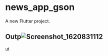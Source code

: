 # news_app_gson

A new Flutter project.

## Outp![Screenshot_1620831112](https://user-images.githubusercontent.com/25080612/117996475-cd25be80-b35f-11eb-9ba7-158f6eea3add.png)
ut

